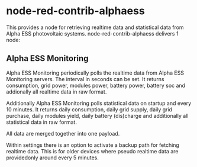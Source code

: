 # node-red-contrib-alphaess 

This provides a node for retrieving realtime data and statistical data from Alpha ESS photovoltaic systems. node-red-contrib-alphaess delivers 1 node:

## Alpha ESS Monitoring
Alpha ESS Monitoring periodically polls the realtime data from Alpha ESS Monitoring servers. The interval in seconds can be set. It returns consumption, grid power, modules power, battery power, battery soc and addionally all realtime data in raw format.

Additionally Alpha ESS Monitoring polls statistical data on startup and every 10 minutes. It returns daily consumption, daily grid supply, daily grid purchase, daily modules yield, daily battery (dis)charge and additionally all statistical data in raw format.

All data are merged together into one payload.

Within settings there is an option to activate a backup path for fetching realtime data. This is for older devices where pseudo realtime data are providedonly around every 5 minutes.